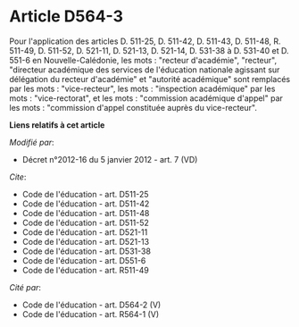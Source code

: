 # Article D564-3

Pour l'application des articles D. 511-25, D. 511-42, D. 511-43, D. 511-48, R. 511-49, D. 511-52, D. 521-11, D. 521-13, D.
521-14, D. 531-38 à D. 531-40 et D. 551-6 en Nouvelle-Calédonie, les mots : "recteur d'académie", "recteur", "directeur
académique des services de l'éducation nationale agissant sur délégation du recteur d'académie" et "autorité académique" sont
remplacés par les mots : "vice-recteur", les mots : "inspection académique" par les mots : "vice-rectorat", et les mots :
"commission académique d'appel" par les mots : "commission d'appel constituée auprès du vice-recteur".

**Liens relatifs à cet article**

_Modifié par_:

  - Décret n°2012-16 du 5 janvier 2012 - art. 7 (VD)

_Cite_:

  - Code de l'éducation - art. D511-25
  - Code de l'éducation - art. D511-42
  - Code de l'éducation - art. D511-48
  - Code de l'éducation - art. D511-52
  - Code de l'éducation - art. D521-11
  - Code de l'éducation - art. D521-13
  - Code de l'éducation - art. D531-38
  - Code de l'éducation - art. D551-6
  - Code de l'éducation - art. R511-49

_Cité par_:

  - Code de l'éducation - art. D564-2 (V)
  - Code de l'éducation - art. R564-1 (V)

